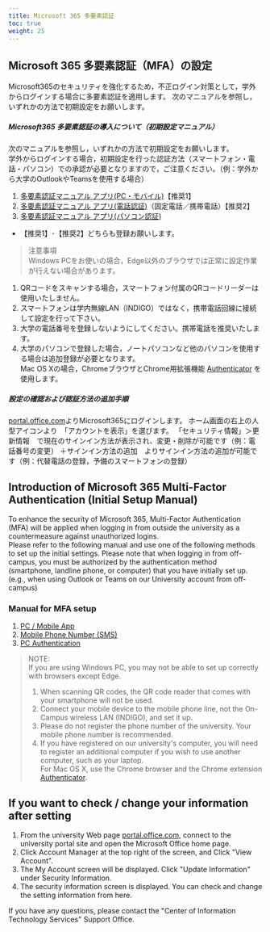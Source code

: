 ```yaml
---
title: Microsoft 365 多要素認証
toc: true
weight: 25
---
```

## Microsoft 365 多要素認証（MFA）の設定
Microsoft365のセキュリティを強化するため，不正ログイン対策として，学外からログインする場合に多要素認証を適用します。
次のマニュアルを参照し，いずれかの方法で初期設定をお願いします。
##### Microsoft365 多要素認証の導入について（初期設定マニュアル）
次のマニュアルを参照し，いずれかの方法で初期設定をお願いします。  
学外からログインする場合，初期設定を行った認証方法（スマートフォン・電話・パソコン）での承認が必要となりますので，ご注意ください。（例：学外から大学のOutlookやTeamsを使用する場合）

1. [多要素認証マニュアル アプリ(PC・モバイル)](PCmobile_2023mfa.pdf)【推奨1】
2. [多要素認証マニュアル アプリ(電話認証)](Tel_2023mfa.pdf)（固定電話／携帯電話）【推奨2】  
3. [多要素認証マニュアル アプリ(パソコン認証)](PC_2023mfa.pdf)  
- 【推奨1】･【推奨2】どちらも登録お願いします。
> 注意事項  
> Windows PCをお使いの場合，Edge以外のブラウザでは正常に設定作業が行えない場合があります。

1. QRコードをスキャンする場合，スマートフォン付属のQRコードリーダーは使用いたしません。
2. スマートフォンは学内無線LAN（INDIGO）ではなく，携帯電話回線に接続して設定を行って下さい。
3. 大学の電話番号を登録しないようにしてください。携帯電話を推奨いたします。
4. 大学のパソコンで登録した場合，ノートパソコンなど他のパソコンを使用する場合は追加登録が必要となります。  
Mac OS Xの場合，ChromeブラウザとChrome用拡張機能  [Authenticator](https://authenticator.cc/) を使用します。

##### 設定の確認および認証方法の追加手順
[portal.office.com](https://portal.office.com)よりMicrosoft365にログインします。
ホーム画面の右上の人型アイコンより　「アカウントを表示」を選びます。
「セキュリティ情報」＞更新情報　で現在のサインイン方法が表示され、変更・削除が可能です（例：電話番号の変更）
＋サインイン方法の追加　よりサインイン方法の追加が可能です（例：代替電話の登録，予備のスマートフォンの登録）


## Introduction of Microsoft 365 Multi-Factor Authentication (Initial Setup Manual)
To enhance the security of Microsoft 365, Multi-Factor Authentication (MFA) will be applied when logging in from outside the university as a countermeasure against unauthorized logins.  
Please refer to the following manual and use one of the following methods to set up the initial settings.
Please note that when logging in from off-campus, you must be authorized by the authentication method (smartphone, landline phone, or computer) that you have initially set up. (e.g., when using Outlook or Teams on our University account from off-campus)

### Manual for MFA setup
1. [PC / Mobile App](PCmobile_English_2023.pdf) 
2. [Mobile Phone Number (SMS)](Tel_English_2023.pdf)
3. [PC Authentication](PCEnglishver.pdf)


> NOTE:  
> If you are using Windows PC, you may not be able to set up correctly with browsers except Edge.  
> 1. When scanning QR codes, the QR code reader that comes with your smartphone will not be used.  
> 2. Connect your mobile device to the mobile phone line, not the On-Campus wireless LAN (INDIGO), and set it up.  
> 3. Please do not register the phone number of the university. Your mobile phone number is recommended.  
> 4. If you have registered on our university's computer, you will need to register an additional computer if you wish to use another computer, such as your laptop.  
> For Mac OS X, use the Chrome browser and the Chrome extension  [Authenticator](https://authenticator.cc/).

## If you want to check / change your information after setting
1. From the university Web page [portal.office.com](https://portal.office.com), connect to the university portal site and open the Microsoft Office home page.  
2. Click Account Manager at the top right of the screen, and Click "View Account".  
3. The My Account screen will be displayed. Click "Update Information" under Security Information.  
4. The security information screen is displayed. You can check and change the setting information from here.

If you have any questions,
please contact the "Center of Information Technology Services" Support Office.
